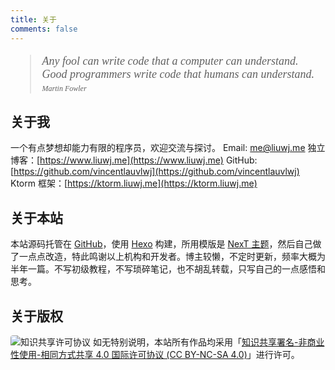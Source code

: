 ```yaml
---
title: 关于
comments: false
---
```


<blockquote class="blockquote-center" style="font-family: Georgia, serif; font-size: 18px; font-style: italic;">Any fool can write code that a computer can understand. Good programmers write code that humans can understand.<cite style="font-size: 12px; margin-top: 5px; display: block;">Martin Fowler</cite></blockquote>

## 关于我

一个有点梦想却能力有限的程序员，欢迎交流与探讨。
Email: [me@liuwj.me](mailto:me@liuwj.me)
独立博客：[https://www.liuwj.me](https://www.liuwj.me)
GitHub: [https://github.com/vincentlauvlwj](https://github.com/vincentlauvlwj)
Ktorm 框架：[https://ktorm.liuwj.me](https://ktorm.liuwj.me)

## 关于本站

本站源码托管在 [GitHub](https://github.com/vincentlauvlwj/vincent-site-web)，使用 [Hexo](https://hexo.io/) 构建，所用模版是 [NexT 主题](http://theme-next.iissnan.com/)，然后自己做了一点点改造，特此鸣谢以上机构和开发者。博主较懒，不定时更新，频率大概为半年一篇。不写初级教程，不写琐碎笔记，也不胡乱转载，只写自己的一点感悟和思考。

## 关于版权

<img alt="知识共享许可协议" class="no-fancy-box" style="border-radius: 4px; display: inline;" src="/images/cc-by-nc-sa-88x31.png" />
如无特别说明，本站所有作品均采用「<a rel="license" href="http://creativecommons.org/licenses/by-nc-sa/4.0/">知识共享署名-非商业性使用-相同方式共享 4.0 国际许可协议 (CC BY-NC-SA 4.0)</a>」进行许可。

